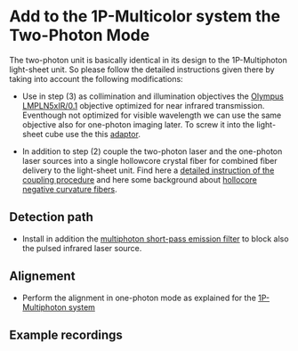 # Add to the 1P-Multicolor system the Two-Photon Mode

The two-photon unit is basically identical in its design to the 1P-Multiphoton light-sheet unit. So please follow the detailed instructions given there by taking into account the following modifications: 

* Use in step (3) as collimination and illumination objectives  the [Olympus LMPLN5xIR/0.1](https://www.olympus-lifescience.com/modules/pdfgen/pdfmaker/en_pdf-export_objectives.7efd53eb1e8b4d509bc1bbe2184a7e28/LMPLN5XIR.pdf?rev=1615725199) objective optimized for near infrared transmission. Eventhough not optimized for visible wavelength we can use the same objective also for one-photon imaging later. To screw it into the light-sheet cube use the this [adaptor](https://punchout.webdev02.thorlabs.com/thorproduct.cfm?partnumber=RMSA3).

* In addition to step (2) couple the two-photon laser and the one-photon laser sources into a single hollowcore crystal fiber for combined fiber delivery to the light-sheet unit. Find here a [detailed instruction of the coupling procedure](Fiber_coupling.md) and here some background about [hollocore negative curvature fibers](FiberOpticsReview.md). 

## Detection path
* Install in addition the [multiphoton short-pass emission filter](https://www.semrock.com/filterdetails.aspx?id=ff01-750/sp-25) to block also the pulsed infrared laser source.

## Alignement
* Perform the alignment in one-photon mode as explained for the [1P-Multiphoton system](1P_Multicolor_Unit.md)

## Example recordings
